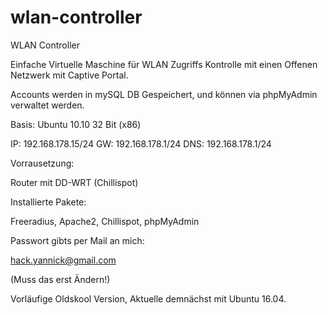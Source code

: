 # wlan-controller
WLAN Controller

Einfache Virtuelle Maschine für WLAN Zugriffs Kontrolle mit einen Offenen Netzwerk mit Captive Portal.

Accounts werden in mySQL DB Gespeichert, und können via phpMyAdmin verwaltet werden.

Basis: Ubuntu 10.10 32 Bit (x86)

IP: 192.168.178.15/24
GW: 192.168.178.1/24
DNS: 192.168.178.1/24


Vorrausetzung:

Router mit DD-WRT (Chillispot)


Installierte Pakete:

Freeradius, Apache2, Chillispot, phpMyAdmin


Passwort gibts per Mail an mich:

hack.yannick@gmail.com

(Muss das erst Ändern!)




Vorläufige Oldskool Version, Aktuelle demnächst mit Ubuntu 16.04.



